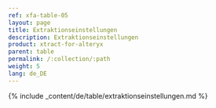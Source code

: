 ```yaml
---
ref: xfa-table-05
layout: page
title: Extraktionseinstellungen
description: Extraktionseinstellungen
product: xtract-for-alteryx
parent: table
permalink: /:collection/:path
weight: 5
lang: de_DE
---
```


{% include _content/de/table/extraktionseinstellungen.md  %}